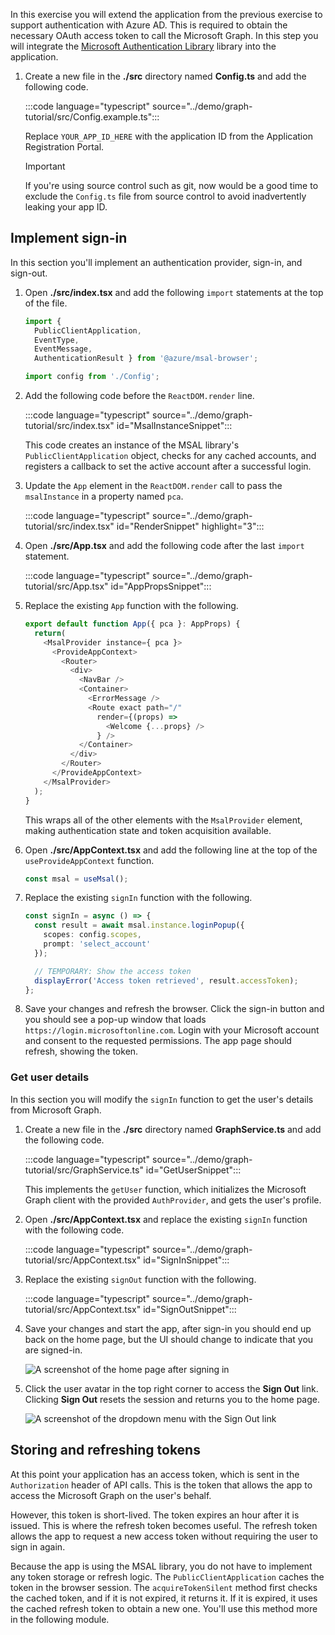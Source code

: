 <!-- markdownlint-disable MD002 MD041 -->

In this exercise you will extend the application from the previous exercise to support authentication with Azure AD. This is required to obtain the necessary OAuth access token to call the Microsoft Graph. In this step you will integrate the [Microsoft Authentication Library](https://github.com/AzureAD/microsoft-authentication-library-for-js) library into the application.

1. Create a new file in the **./src** directory named **Config.ts** and add the following code.

    :::code language="typescript" source="../demo/graph-tutorial/src/Config.example.ts":::

    Replace `YOUR_APP_ID_HERE` with the application ID from the Application Registration Portal.

    > [!IMPORTANT]
    > If you're using source control such as git, now would be a good time to exclude the `Config.ts` file from source control to avoid inadvertently leaking your app ID.

## Implement sign-in

In this section you'll implement an authentication provider, sign-in, and sign-out.

1. Open **./src/index.tsx** and add the following `import` statements at the top of the file.

    ```typescript
    import {
      PublicClientApplication,
      EventType,
      EventMessage,
      AuthenticationResult } from '@azure/msal-browser';

    import config from './Config';
    ```

1. Add the following code before the `ReactDOM.render` line.

    :::code language="typescript" source="../demo/graph-tutorial/src/index.tsx" id="MsalInstanceSnippet":::

    This code creates an instance of the MSAL library's `PublicClientApplication` object, checks for any cached accounts, and registers a callback to set the active account after a successful login.

1. Update the `App` element in the `ReactDOM.render` call to pass the `msalInstance` in a property named `pca`.

    :::code language="typescript" source="../demo/graph-tutorial/src/index.tsx" id="RenderSnippet" highlight="3":::

1. Open **./src/App.tsx** and add the following code after the last `import` statement.

    :::code language="typescript" source="../demo/graph-tutorial/src/App.tsx" id="AppPropsSnippet":::

1. Replace the existing `App` function with the following.

    ```typescript
    export default function App({ pca }: AppProps) {
      return(
        <MsalProvider instance={ pca }>
          <ProvideAppContext>
            <Router>
              <div>
                <NavBar />
                <Container>
                  <ErrorMessage />
                  <Route exact path="/"
                    render={(props) =>
                      <Welcome {...props} />
                    } />
                </Container>
              </div>
            </Router>
          </ProvideAppContext>
        </MsalProvider>
      );
    }
    ```

    This wraps all of the other elements with the `MsalProvider` element, making authentication state and token acquisition available.

1. Open **./src/AppContext.tsx** and add the following line at the top of the `useProvideAppContext` function.

    ```typescript
    const msal = useMsal();
    ```

1. Replace the existing `signIn` function with the following.

    ```typescript
    const signIn = async () => {
      const result = await msal.instance.loginPopup({
        scopes: config.scopes,
        prompt: 'select_account'
      });

      // TEMPORARY: Show the access token
      displayError('Access token retrieved', result.accessToken);
    };
    ```

1. Save your changes and refresh the browser. Click the sign-in button and you should see a pop-up window that loads `https://login.microsoftonline.com`. Login with your Microsoft account and consent to the requested permissions. The app page should refresh, showing the token.

### Get user details

In this section you will modify the `signIn` function to get the user's details from Microsoft Graph.

1. Create a new file in the **./src** directory named **GraphService.ts** and add the following code.

    :::code language="typescript" source="../demo/graph-tutorial/src/GraphService.ts" id="GetUserSnippet":::

    This implements the `getUser` function, which initializes the Microsoft Graph client with the provided `AuthProvider`, and gets the user's profile.

1. Open **./src/AppContext.tsx** and replace the existing `signIn` function with the following code.

    :::code language="typescript" source="../demo/graph-tutorial/src/AppContext.tsx" id="SignInSnippet":::

1. Replace the existing `signOut` function with the following.

    :::code language="typescript" source="../demo/graph-tutorial/src/AppContext.tsx" id="SignOutSnippet":::

1. Save your changes and start the app, after sign-in you should end up back on the home page, but the UI should change to indicate that you are signed-in.

    ![A screenshot of the home page after signing in](./images/add-aad-auth-01.png)

1. Click the user avatar in the top right corner to access the **Sign Out** link. Clicking **Sign Out** resets the session and returns you to the home page.

    ![A screenshot of the dropdown menu with the Sign Out link](./images/add-aad-auth-02.png)

## Storing and refreshing tokens

At this point your application has an access token, which is sent in the `Authorization` header of API calls. This is the token that allows the app to access the Microsoft Graph on the user's behalf.

However, this token is short-lived. The token expires an hour after it is issued. This is where the refresh token becomes useful. The refresh token allows the app to request a new access token without requiring the user to sign in again.

Because the app is using the MSAL library, you do not have to implement any token storage or refresh logic. The `PublicClientApplication` caches the token in the browser session. The `acquireTokenSilent` method first checks the cached token, and if it is not expired, it returns it. If it is expired, it uses the cached refresh token to obtain a new one. You'll use this method more in the following module.
